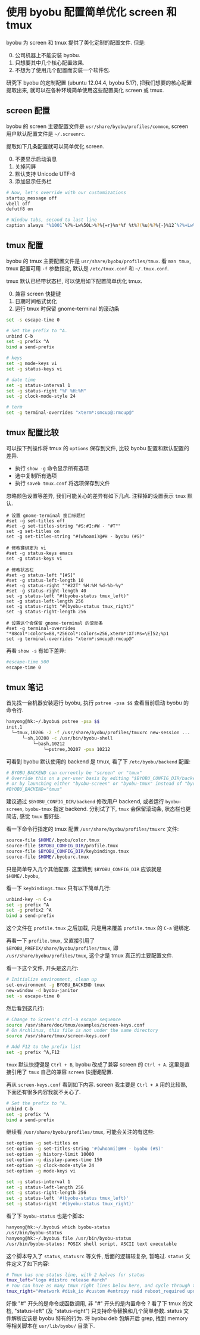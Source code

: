 使用 byobu 配置简单优化 screen 和 tmux
===

byobu 为 screen 和 tmux 提供了美化定制的配置文件.
但是:

0. 公司机器上不能安装 byobu.
0. 只想要其中几个核心配置效果.
0. 不想为了使用几个配置而安装一个软件包.

研究下 byobu 的定制配置 (ubuntu 12.04.4, byobu 5.17), 
把我们想要的核心配置提取出来, 
就可以在各种环境简单使用这些配置美化 screen 或 tmux.

## screen 配置

byobu 的 screen 主要配置文件是 `usr/share/byobu/profiles/common`,
screen 用户默认配置文件是 `~/.screenrc`.

提取如下几条配置就可以简单优化 screen.

0. 不要显示启动消息
0. 关掉闪屏
0. 默认支持 Unicode UTF-8
0. 添加显示任务栏

```sh
# Now, let's override with our customizations
startup_message off
vbell off
defutf8 on

# Window tabs, second to last line
caption always "%1001`%?%-Lw%50L>%?%{=r}%n*%f %t%?(%u)%?%{-}%12`%?%+Lw%?%11` %=%12`%1002`%10`%<"
```

## tmux 配置

byobu 的 tmux 主要配置文件是 `usr/share/byobu/profiles/tmux`.
看 `man tmux`, tmux 配置可用 `-f` 参数指定,
默认是 `/etc/tmux.conf` 和 `~/.tmux.conf`.

tmux 默认已经带状态栏, 可以使用如下配置简单优化 tmux.

0. 兼容 screen 快捷键
0. 日期时间格式优化
0. 运行 tmux 时保留 gnome-terminal 的滚动条

```sh
set -s escape-time 0

# Set the prefix to ^A.
unbind C-b
set -g prefix ^A
bind a send-prefix

# keys
set -g mode-keys vi
set -g status-keys vi

# date time
set -g status-interval 1
set -g status-right "%F %H:%M"
set -g clock-mode-style 24

# term
set -g terminal-overrides "xterm*:smcup@:rmcup@"
```

## tmux 配置比较

可以按下列操作将 tmux 的 `options` 保存到文件, 比较 byobu 配置和默认配置的差异.

* 执行 `show -g` 命令显示所有选项
* 选中复制所有选项
* 执行 `saveb tmux.conf` 将选项保存到文件

忽略颜色设置等差异, 我们可能关心的差异有如下几点.
注释掉的设置表示 `tmux` 默认.

```
# 设置 gnome-terminal 窗口标题栏
#set -g set-titles off
#set -g set-titles-string "#S:#I:#W - "#T""
set -g set-titles on
set -g set-titles-string "#(whoami)@#H - byobu (#S)"

# 修改键绑定为 vi
#set -g status-keys emacs
set -g status-keys vi

# 修改状态栏
#set -g status-left "[#S]"
#set -g status-left-length 10
#set -g status-right ""#22T" %H:%M %d-%b-%y"
#set -g status-right-length 40
set -g status-left "#(byobu-status tmux_left)"
set -g status-left-length 256
set -g status-right "#(byobu-status tmux_right)"
set -g status-right-length 256

# 设置这个会保留 gnome-terminal 的滚动条
#set -g terminal-overrides "*88col*:colors=88,*256col*:colors=256,xterm*:XT:Ms=\E]52;%p1
set -g terminal-overrides "xterm*:smcup@:rmcup@"
```

再看 `show -s` 有如下差异:

```sh
#escape-time 500
escape-time 0
```

## tmux 笔记

首先找一台机器安装运行 byobu, 执行 `pstree -psa $$` 查看当前启动 byobu 的命令行.

```sh
hanyong@hk:~/.byobu$ pstree -psa $$
init,1
  └─tmux,10206 -2 -f /usr/share/byobu/profiles/tmuxrc new-session ...
      └─sh,10208 -c /usr/bin/byobu-shell
          └─bash,10212
              └─pstree,30207 -psa 10212
```

可看到 byobu 默认使用的 backend 是 tmux, 
看了下 `/etc/byobu/backend` 配置:

```sh
# BYOBU_BACKEND can currently be "screen" or "tmux"
# Override this on a per-user basis by editing "$BYOBU_CONFIG_DIR/backend"
# or by launching either "byobu-screen" or "byobu-tmux" instead of "byobu".
#BYOBU_BACKEND="tmux"
```

建议通过 `$BYOBU_CONFIG_DIR/backend` 修改用户 backend, 
或者运行 `byobu-screen`, `byobu-tmux` 指定 backend.
分别试了下, `tmux` 会保留滚动条, 状态栏也更简洁, 感觉 `tmux` 要好些.

看一下命令行指定的 tmux 配置 `/usr/share/byobu/profiles/tmuxrc` 文件:

```sh
source-file $HOME/.byobu/color.tmux
source-file $BYOBU_CONFIG_DIR/profile.tmux
source-file $BYOBU_CONFIG_DIR/keybindings.tmux
source-file $HOME/.byoburc.tmux
```

只是简单导入几个其他配置.
这里猜到 `$BYOBU_CONFIG_DIR` 应该就是 `$HOME/.byobu`,

看一下 `keybindings.tmux` 只有以下简单几行:

```sh
unbind-key -n C-a
set -g prefix ^A
set -g prefix2 ^A
bind a send-prefix
```

这个文件在 `profile.tmux` 之后加载, 只是用来覆盖 `profile.tmux` 的 `C-a` 键绑定.

再看一下 `profile.tmux`, 又直接引用了 `$BYOBU_PREFIX/share/byobu/profiles/tmux`,
即 `/usr/share/byobu/profiles/tmux`, 这个才是 tmux 真正的主要配置文件.

看一下这个文件, 开头是这几行:

```sh
# Initialize environment, clean up
set-environment -g BYOBU_BACKEND tmux
new-window -d byobu-janitor
set -s escape-time 0
```

然后看到这几行:

```sh
# Change to Screen's ctrl-a escape sequence
source /usr/share/doc/tmux/examples/screen-keys.conf
# On Archlinux, this file is not under the same directory
source /usr/share/tmux/screen-keys.conf

# Add F12 to the prefix list
set -g prefix ^A,F12
```

`tmux` 默认快捷键是 `Ctrl + B`, byobu 改成了兼容 screen 的 `Ctrl + A`.
这里是直接引用了 `tmux` 自己的兼容 `screen` 快捷键配置.

再从 `screen-keys.conf` 看到如下内容.
screen 我主要是 `Ctrl + A` 用的比较熟, 下面还有很多内容我就不关心了.

```sh
# Set the prefix to ^A.
unbind C-b
set -g prefix ^A
bind a send-prefix
```

继续看 `/usr/share/byobu/profiles/tmux`, 可能会关注的有这些:

```sh
set-option -g set-titles on
set-option -g set-titles-string '#(whoami)@#H - byobu (#S)'
set-option -g history-limit 10000
set-option -g display-panes-time 150
set-option -g clock-mode-style 24
set-option -g mode-keys vi

set -g status-interval 1
set -g status-left-length 256
set -g status-right-length 256
set -g status-left '#(byobu-status tmux_left)'
set -g status-right '#(byobu-status tmux_right)'
```

看了下 `byobu-status` 也是个脚本:

```sh
hanyong@hk:~/.byobu$ which byobu-status
/usr/bin/byobu-status
hanyong@hk:~/.byobu$ file /usr/bin/byobu-status
/usr/bin/byobu-status: POSIX shell script, ASCII text executable
```

这个脚本导入了 `status`, `statusrc` 等文件, 后面的逻辑较复杂, 暂略过.
`status` 文件定义了如下内容:

```sh
# Tmux has one status line, with 2 halves for status
tmux_left="logo #distro release #arch"
# You can have as many tmux right lines below here, and cycle through them using Shift-F5
tmux_right="#network #disk_io #custom #entropy raid reboot_required updates_available #apport #services #mail #users uptime #ec2_cost #rcs_cost #fan_speed #cpu_temp #battery #wifi_quality #processes load_average cpu_count cpu_freq memory #swap #disk #whoami #hostname #ip_address #time_utc date time"
```

好像 "#" 开头的是命令或函数调用, 非 "#" 开头的是内置命令 ?
看了下 tmux 的文档, "status-left" (及 "status-right") 只支持命令替换和几个简单参数.
status 文件解析应该是 byobu 特有的行为.
将 byobu deb 包解开后 grep, 找到 memory 等相关脚本在 `usr/lib/byobu/` 目录下.

